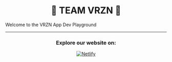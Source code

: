 <div align="center">
 
# 🚀 TEAM VRZN 🚀
</div>

Welcome to the VRZN App Dev Playground
</div>

<div align="center">
 
----
### Explore our website on:

[![Netlify](https://img.shields.io/badge/Netlify-Visit-brightgreen?style=for-the-badge&logo=netlify)](https://teamvrzn.netlify.app/)

</div>


